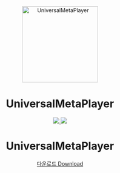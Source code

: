 <div align="center">  
  <a href="https://github.com/Cardroid/UniversalMetaPlayer">
    <img alt="UniversalMetaPlayer" width="200" heigth="200" src="https://github.com/Cardroid/UniversalMetaPlayer/blob/master/IconCustomMusicPlayer.png?raw=true">
  </a>
  <h1>UniversalMetaPlayer</h1>
  <a href="https://github.com/Cardroid/UniversalMetaPlayer/releases/latest">
    <img src="https://img.shields.io/github/v/release/Cardroid/UniversalMetaPlayer">
  </a>
    <a href="https://github.com/Cardroid/UniversalMetaPlayer/releases/latest">
    <img src="https://img.shields.io/github/downloads/Cardroid/UniversalMetaPlayer/total">
  </a>
    <br />

# UniversalMetaPlayer
[다운로드 Download](https://github.com/Cardroid/UniversalMetaPlayer/releases/latest)

